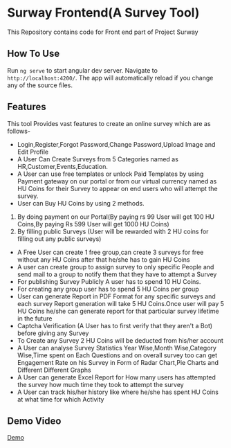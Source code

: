 # Surway Frontend(A Survey Tool)

This Repository contains code for Front end part of Project Surway 

## How To Use

Run `ng serve` to start angular dev server. Navigate to `http://localhost:4200/`. The app will automatically reload if you change any of the source files.

## Features

This tool Provides vast features to create an online survey which are as follows-
* Login,Register,Forgot Password,Change Password,Upload Image and Edit Profile
* A User Can Create Surveys from 5 Categories named as HR,Customer,Events,Education.
* A User can use free templates or unlock Paid Templates by using Payment gateway on our portal or from our virtual currency named as HU Coins for their Survey to appear on end users who will attempt the survey.
* User can Buy HU Coins by using 2 methods.
1) By doing payment on our Portal(By paying rs 99 User will get 100 HU Coins,By paying Rs 599 User will get 1000 HU Coins)
2) By filling public Surveys (User will be rewarded with 2 HU coins for filling out any public surveys)  
* A Free User can create 1 free group,can create 3 surveys for free without any HU Coins after that he/she has to gain HU Coins
* A user can create group to assign survey to only specific People and send mail to a group to notify them that they have to attempt a Survey
* For publishing Survey Publicly A user has to spend 10 HU Coins.
* For creating any group user has to spend 5 HU Coins per group
* User can generate Report in PDF Format for any specific surveys and each survey Report generation will take 5 HU Coins.Once user will pay 5 HU Coins he/she can generate report for that particular survey lifetime in the future
* Captcha Verification (A User has to first verify that they aren't a Bot) before giving any Survey
* To Create any Survey 2 HU Coins will be deducted from his/her account
* A User can analyse Survey Statistics Year Wise,Month Wise,Category Wise,Time spent on Each Questions and on overall survey too can get Engagement Rate on his Survey in Form of Radar Chart,Pie Charts and Different Different Graphs
* A User can generate Excel Report for How many users has attempted the survey how much time they took to attempt the survey
* A User can track his/her history like where he/she has spent HU Coins at what time for which Activity

## Demo Video
[Demo](https://youtu.be/BA7WiKWd5b8)
